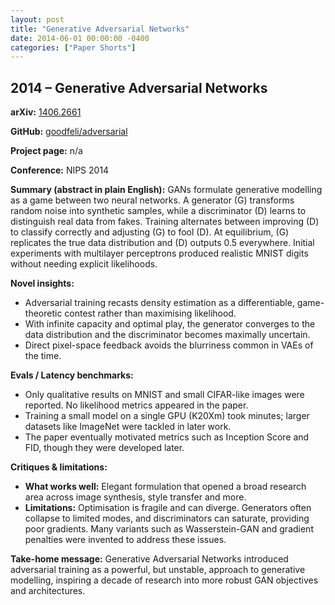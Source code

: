 ```yaml
---
layout: post
title: "Generative Adversarial Networks"
date: 2014-06-01 00:00:00 -0400
categories: ["Paper Shorts"]
---
```


## 2014 – Generative Adversarial Networks

**arXiv:** [1406.2661](https://arxiv.org/abs/1406.2661)

**GitHub:** [goodfeli/adversarial](https://github.com/goodfeli/adversarial)

**Project page:** n/a

**Conference:** NIPS 2014

**Summary (abstract in plain English):**
GANs formulate generative modelling as a game between two neural networks.
A generator \(G\) transforms random noise into synthetic samples, while a
 discriminator \(D\) learns to distinguish real data from fakes.
Training alternates between improving \(D\) to classify correctly and
adjusting \(G\) to fool \(D\).
At equilibrium, \(G\) replicates the true data distribution and \(D\) outputs
0.5 everywhere.
Initial experiments with multilayer perceptrons produced realistic MNIST
 digits without needing explicit likelihoods.

**Novel insights:**
- Adversarial training recasts density estimation as a differentiable,
  game-theoretic contest rather than maximising likelihood.
- With infinite capacity and optimal play, the generator converges to the
  data distribution and the discriminator becomes maximally uncertain.
- Direct pixel-space feedback avoids the blurriness common in VAEs of the time.

**Evals / Latency benchmarks:**
- Only qualitative results on MNIST and small CIFAR-like images were
  reported. No likelihood metrics appeared in the paper.
- Training a small model on a single GPU (K20Xm) took minutes; larger
  datasets like ImageNet were tackled in later work.
- The paper eventually motivated metrics such as Inception Score and FID,
  though they were developed later.

**Critiques & limitations:**
- **What works well:** Elegant formulation that opened a broad research area
  across image synthesis, style transfer and more.
- **Limitations:** Optimisation is fragile and can diverge. Generators often
  collapse to limited modes, and discriminators can saturate, providing
  poor gradients. Many variants such as Wasserstein-GAN and gradient
  penalties were invented to address these issues.

**Take-home message:**
Generative Adversarial Networks introduced adversarial training as a powerful,
but unstable, approach to generative modelling, inspiring a decade of
research into more robust GAN objectives and architectures.
